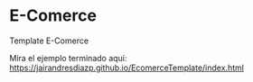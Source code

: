 # E-Comerce

Template E-Comerce 

Mira el ejemplo terminado aquí: https://jairandresdiazp.github.io/EcomerceTemplate/index.html
